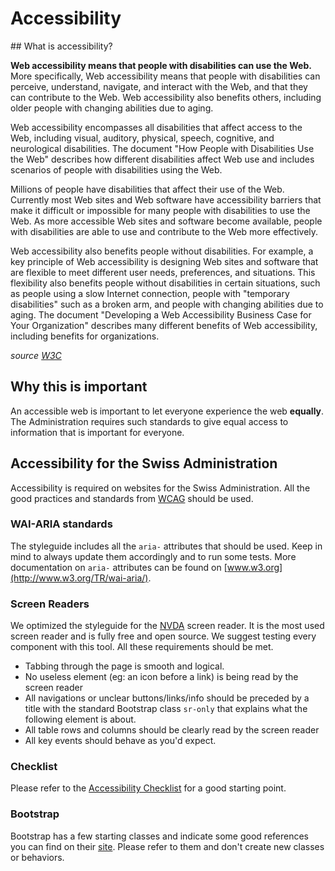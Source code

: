 # Accessibility

## What is accessibility?

**Web accessibility means that people with disabilities can use the Web.**
More specifically, Web accessibility means that people with disabilities can
perceive, understand, navigate, and interact with the Web, and that they can
contribute to the Web. Web accessibility also benefits others, including older
people with changing abilities due to aging.

Web accessibility encompasses all disabilities that affect access to the Web,
including visual, auditory, physical, speech, cognitive, and neurological
disabilities. The document "How People with Disabilities Use the Web"
describes how different disabilities affect Web use and includes scenarios of
people with disabilities using the Web.

Millions of people have disabilities that affect their use of the Web.
Currently most Web sites and Web software have accessibility barriers that
make it difficult or impossible for many people with disabilities to use the
Web. As more accessible Web sites and software become available, people with
disabilities are able to use and contribute to the Web more effectively.

Web accessibility also benefits people without disabilities. For example, a
key principle of Web accessibility is designing Web sites and software that
are flexible to meet different user needs, preferences, and situations. This
flexibility also benefits people without disabilities in certain situations,
such as people using a slow Internet connection, people with "temporary
disabilities" such as a broken arm, and people with changing abilities due to
aging. The document "Developing a Web Accessibility Business Case for Your
Organization" describes many different benefits of Web accessibility,
including benefits for organizations.

*source [W3C](http://www.w3.org/WAI/intro/accessibility.php)*

## Why this is important

An accessible web is important to let everyone experience the web **equally**.
The Administration requires such standards to give equal access to information
that is important for everyone.

## Accessibility for the Swiss Administration

Accessibility is required on websites for the Swiss Administration. All the
good practices and standards from [WCAG](http://www.w3.org/WAI/intro/wcag.php)
should be used. 

### WAI-ARIA standards

The styleguide includes all the `aria-` attributes that should be used. Keep
in mind to always update them accordingly and to run some tests.
More documentation on `aria-` attributes can be found on
[www.w3.org](http://www.w3.org/TR/wai-aria/).

### Screen Readers

We optimized the styleguide for the [NVDA](http://www.nvaccess.org/) screen
reader. It is the most used screen reader and is fully free and open source.
We suggest testing every component with this tool. All these requirements
should be met.

- Tabbing through the page is smooth and logical.
- No useless element (eg: an icon before a link) is being read by the screen
reader
- All navigations or unclear buttons/links/info should be preceded by a title
with the standard Bootstrap class `sr-only` that explains what the following
element is about. 
- All table rows and columns should be clearly read by the screen reader
- All key events should behave as you'd expect.


### Checklist

Please refer to the
[Accessibility Checklist](http://www.accessibility-checklist.ch/) for a good
starting point. 

### Bootstrap

Bootstrap has a few starting classes and indicate some good references you
can find on their
[site](http://getbootstrap.com/getting-started/#accessibility).
Please refer to them and don't create new classes or behaviors.